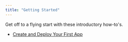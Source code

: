 ```yaml
---
title: "Getting Started"
---
```

Get off to a flying start with these introductory how-to's.

*   [Create and Deploy Your First App](create-and-deploy-your-first-app)

